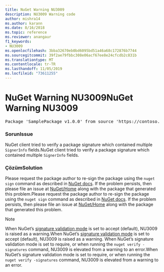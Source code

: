 ```yaml
---
title: NuGet Warning NU3009
description: NU3009 Warning code
author: mishra14
ms.author: karann
ms.date: 8/16/2018
ms.topic: reference
ms.reviewer: anangaur
f1_keywords:
- NU3009
ms.openlocfilehash: 3bba32670eb0bd6095bd51a46a68c172876b7744
ms.sourcegitcommit: 39f2ae79fbbc308e06acf67ee8e24cfcdb2c831b
ms.translationtype: MT
ms.contentlocale: tr-TR
ms.lasthandoff: 11/05/2019
ms.locfileid: "73611255"
---
```

# <a name="nuget-warning-nu3009"></a><span data-ttu-id="b66c2-103">NuGet Warning NU3009</span><span class="sxs-lookup"><span data-stu-id="b66c2-103">NuGet Warning NU3009</span></span>

<pre>Package 'SamplePackage v1.0.0' from source 'https://contoso.com/index.json': The package signature file does not contain exactly one primary signature.</pre>

### <a name="issue"></a><span data-ttu-id="b66c2-104">Sorun</span><span class="sxs-lookup"><span data-stu-id="b66c2-104">Issue</span></span>

<span data-ttu-id="b66c2-105">NuGet client tried to verify a package signature which contained multiple `SignerInfo` fields.</span><span class="sxs-lookup"><span data-stu-id="b66c2-105">NuGet client tried to verify a package signature which contained multiple `SignerInfo` fields.</span></span>


### <a name="solution"></a><span data-ttu-id="b66c2-106">Çözüm</span><span class="sxs-lookup"><span data-stu-id="b66c2-106">Solution</span></span>

<span data-ttu-id="b66c2-107">Please request the package author to re-sign the package using the `nuget sign` command as described in [NuGet docs](https://docs.microsoft.com/nuget/create-packages/sign-a-package). If the problem persists, then please file an issue at [NuGet/Home](https://github.com/NuGet/Home/issues) along with the package that generated this problem.</span><span class="sxs-lookup"><span data-stu-id="b66c2-107">Please request the package author to re-sign the package using the `nuget sign` command as described in [NuGet docs](https://docs.microsoft.com/nuget/create-packages/sign-a-package). If the problem persists, then please file an issue at [NuGet/Home](https://github.com/NuGet/Home/issues) along with the package that generated this problem.</span></span>


> [!Note]
> <span data-ttu-id="b66c2-108">When NuGet’s [signature validation mode](https://docs.microsoft.com/nuget/consume-packages/installing-signed-packages#configure-package-signature-requirements) is set to accept (default), NU3009 is raised as a warning.</span><span class="sxs-lookup"><span data-stu-id="b66c2-108">When NuGet’s [signature validation mode](https://docs.microsoft.com/nuget/consume-packages/installing-signed-packages#configure-package-signature-requirements) is set to accept (default), NU3009 is raised as a warning.</span></span> <span data-ttu-id="b66c2-109">When NuGet’s signature validation mode is set to require, or when running the `nuget verify -signatures` command, NU3009 is elevated from a warning to an error.</span><span class="sxs-lookup"><span data-stu-id="b66c2-109">When NuGet’s signature validation mode is set to require, or when running the `nuget verify -signatures` command, NU3009 is elevated from a warning to an error.</span></span> 
